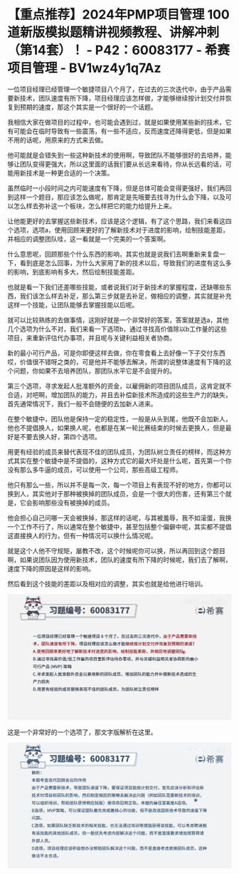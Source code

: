 # 【重点推荐】2024年PMP项目管理 100道新版模拟题精讲视频教程、讲解冲刺（第14套）！ - P42：60083177 - 希赛项目管理 - BV1wz4y1q7Az

一位项目经理已经管理一个敏捷项目八个月了，在过去的三次迭代中，由于产品需要新技术，团队速度有所下降，项目经理应该怎样做，才能够继续按计划交付并恢复到预期的速度，那这个其实是一个很好的一个话题。

我相信大家在做项目的过程中，也可能会遇到过，就是如果使用某些新的技术，它有可能会在临时导致有一些震荡，有一些不适应，反而速度还降得更低，但是如果不用的话呢，用原来的方式来去做。

他可能就是会错失到一些这种新技术的使用啊，导致团队不能够很好的去培养，能够让团队变得更强大，所以这里面的话我们要从长远来看待，你从长远看的话，可能用新技术是一种更合适的一个决策。

虽然临时一小段时间之内可能速度有下降，但是总体可能会变得更强好，我们再回到这样一个题目，那应该怎么做呢，那肯定是先哦要去找寻为什么会下降，以及可以怎么样去弥补这一个板块，怎么样把它的能力给提升上来。

让他能更好的去掌握这些新技术，应该是这个逻辑，有了这个思路，我们来看这四个选项，选项a，使用回顾来更好的了解新技术对于进度的影响，绘制技能差距，并相应的调整团队哇，这一看就是一个完美的一个答案啊。

什么意思呢，回顾那些个什么东西的影响，其实也就是说我们去啊重新来复盘一下，看到底是怎么回事，为什么大家用了新的技术以后，导致我们的进度有这么多的影响，到底影响有多大，然后绘制技能差距。

也就是看一下我们还差哪些技能，或者说我们对于新技术的掌握程度，还缺哪些东西，我们该怎么样去补足，那么第三步就是去补足，做相应的调整，其实就是补充这样一个技能，让团队能够去掌握技能以后呢。

就可以比较熟练的去做事情，这刚好就是一个非常好的答案，答案就是选a，其他几个选项为什么不对，我们来看一下选项b，通过寻找高价值除以b工作量的这些项目，来重新评估代办事项，并且呢与关键利益相关者协商。

新的最小可行产品，可是你即便这样去做，你在零食看上去好像一下子交付东西哎，价值很不错呀之类的，可是他并不能够去解决，所谓的说整体速度有下降的这个问题，你如果不去培养团队，那团队水平它是不会提升的。

第三个选项，寻求发起人批准额外的资金，以雇佣新的项目团队成员，这肯定就不合适，对吧啊，增加团队的能力，并且去补偿新技术所造成的这些生产力的缺失，首先通常情况下，我们一般不会随便的去加新人进来。

在整个敏捷中，团队他是保持一定的稳定性，一般是从头到尾，他既不会加新人，他也不提倡换人，如果换人呢，也都是在某一轮比赛结束的时候去更换人，但是最好是不要去换人好，第四个选项。

用更有经验的成员来替代表现不佳的团队成员，为团队树立责任的榜样，而这种方式其实在整个敏捷中是不提倡的，这种方式它的最大坏处是什么呢，首先第一个你没有那么多牛逼的成员，可以使用一个公司，那些高级工程师。

他只有那么一些，所以并不是每一次，每一个项目上有表现不好的地方，你都可以换到人，其实他对于那种被换掉的团队成员，会是一个很大的伤害，还有第三个就是，它会影响那些没有被换掉的成员。

他会担心自己问哪一天会被换掉，那这样的话呢，与其被羞辱，我不如滚蛋，我换一个工作不行了，所以通常在整个敏捷中，甚至包括整个偏僻中呢，其实都不提倡这直接换人的行为，但有一种情况可以换什么情况呢。

就是这个人他不守规矩，屡教不改，这个时候呢你可以换，所以再回到这个题目啊，如果说团队因为使用新技术，团队的速度有所下降的时候呢，我们去了解啊，速度下降的原因是这样的影响。

然后看到这个技能的差距以及相对应的调整，其实也就是给他进行培训。

![](img/0709741b5ffb7e2290f711e84c5c9482_1.png)

这是一个非常好的一个选项了，那文字版解析在这里。

![](img/0709741b5ffb7e2290f711e84c5c9482_3.png)